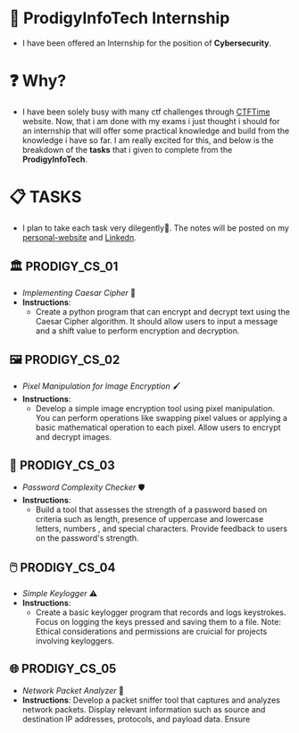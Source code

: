 # 🚀 ProdigyInfoTech Internship
- I have been offered an Internship for the position of **Cybersecurity**. 

# ❓ Why?
- I have been solely busy with many ctf challenges through [CTFTime](https://ctftime.org/) website. Now, that i am done with my exams i just thought i should for an internship that will offer some practical knowledge and build from the knowledge i have so far. I am really excited for this, and below is the breakdown of the **tasks** that i given to complete from the **ProdigyInfoTech**.

# 📋 TASKS
- I plan to take each task very dilegently🙏. The notes will be posted on my [personal-website](https://www.PathogenicKatt.github.io) and [Linkedn](https://www.linkedin.com/in/katleho-mofokeng-231932250/).

## 🏛️ PRODIGY_CS_01
- *Implementing Caesar Cipher* 🔐
- **Instructions**:
    - Create a python program that can encrypt and decrypt text using the Caesar Cipher algorithm. It should allow users to input a message and a shift value to perform encryption and decryption.

## 🖼️ PRODIGY_CS_02
- *Pixel Manipulation for Image Encryption* 🖌️
- **Instructions**:
    - Develop a simple image encryption tool using pixel manipulation. You can perform operations like swapping pixel values or applying a basic mathematical operation to each pixel. Allow users to encrypt and decrypt images.

## 🔑 PRODIGY_CS_03
- *Password Complexity Checker* 🛡️
- **Instructions**:
    - Build a tool that assesses the strength of a password based on criteria such as length, presence of uppercase and lowercase letters, numbers , and special characters. Provide feedback to users on the password's strength.

## 🖱️ PRODIGY_CS_04
- *Simple Keylogger* ⚠️
- **Instructions**:
    - Create a basic keylogger program that records and logs keystrokes. Focus on logging the keys pressed and saving them to a file. Note: Ethical considerations and permissions are cruicial for projects involving keyloggers.

## 🌐 PRODIGY_CS_05
- *Network Packet Analyzer* 📡
- **Instructions**: Develop a packet sniffer tool that captures and analyzes network packets. Display relevant information such as source and destination IP addresses, protocols, and payload data. Ensure


